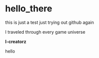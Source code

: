 # hello_there
this is just a test
just trying out github again

I traveled through every game universe

<b>I-creatorz</b>

hello
